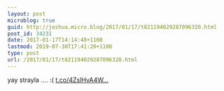 ```yaml
---
layout: post
microblog: true
guid: http://joshua.micro.blog/2017/01/17/t821194029287096320.html
post_id: 34231
date: 2017-01-17T14:14:48+1100
lastmod: 2019-07-30T17:41:20+1100
type: post
url: /2017/01/17/t821194029287096320.html
---
```

yay strayla .... :( [t.co/4ZslHvA4W...](https://t.co/4ZslHvA4WN)
